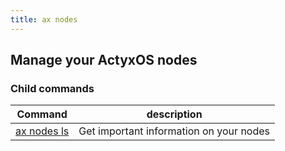 ```yaml
---
title: ax nodes
---
```


## Manage your ActyxOS nodes 

### Child commands
Command                      | description|
-----------------------------|------------|
[ax nodes ls](ls)            | Get important information on your nodes |
